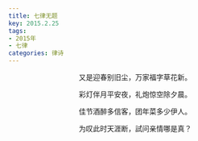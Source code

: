 ```yaml
---
title: 七律无题
key: 2015.2.25
tags: 
- 2015年 
- 七律
categories: 律诗
---
```


<p align="center">又是迎春别旧尘，万家福字草花新。
</p>
<p align="center">彩灯伴月平安夜，礼炮惊空除夕晨。
</p>
<p align="center">佳节酒醉多信客，团年菜多少伊人。
</p>
<p align="center">为叹此时天涯断，試问亲情哪是真？
</p>
